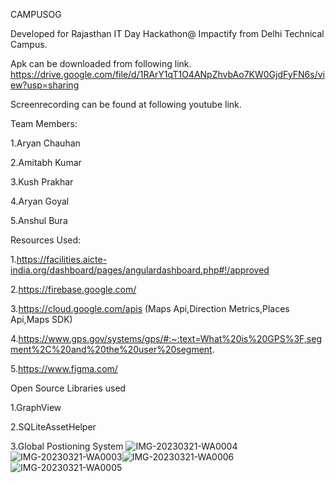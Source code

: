 CAMPUSOG

Developed for Rajasthan IT Day Hackathon@ Impactify from Delhi Technical Campus.

Apk can be downloaded from following link.
https://drive.google.com/file/d/1RArY1qT1O4ANpZhvbAo7KW0GjdFyFN6s/view?usp=sharing

Screenrecording can be found at following youtube link.


Team Members:

1.Aryan Chauhan

2.Amitabh Kumar

3.Kush Prakhar

4.Aryan Goyal

5.Anshul Bura

Resources Used:

1.https://facilities.aicte-india.org/dashboard/pages/angulardashboard.php#!/approved

2.https://firebase.google.com/

3.https://cloud.google.com/apis (Maps Api,Direction Metrics,Places Api,Maps SDK)

4.https://www.gps.gov/systems/gps/#:~:text=What%20is%20GPS%3F,segment%2C%20and%20the%20user%20segment.

5.https://www.figma.com/


Open Source Libraries used

1.GraphView

2.SQLiteAssetHelper

3.Global Postioning System
![IMG-20230321-WA0004](https://user-images.githubusercontent.com/68918540/226511238-cb77b83d-0076-45f1-a70b-7c52bba356d2.jpg)
![IMG-20230321-WA0003](https://user-images.githubusercontent.com/68918540/226511254-3d95548c-dc1b-4997-a39a-a221deeef676.jpg)![IMG-20230321-WA0006](https://user-images.githubusercontent.com/68918540/226511259-80f411a6-ecd7-48a5-9225-6dc2088811f8.jpg)
![IMG-20230321-WA0005](https://user-images.githubusercontent.com/68918540/226511267-9ee41dfc-722f-433c-87bc-52a17f54a1ae.jpg)


